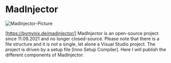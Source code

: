 # MadInjector
![MadInjector-Picture](https://bymynix.de/madinjector/assets/images/MadInjector-Picture.png)
 
[https://bymynix.de/madinjector/]
MadInjector is an open-source project since 11.09.2021 and no longer closed-source. Please note that there is a file structure and it is not a single, let alone a Visual Studio project. The project is driven by a setup file [Inno Setup Compiler]. Here I will publish the different components of MadInjector.
